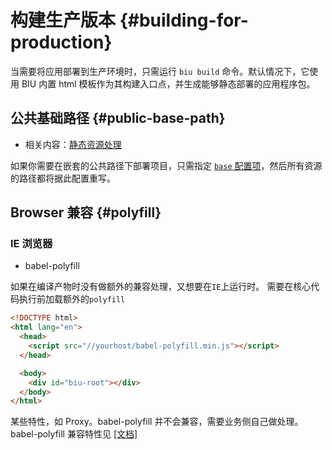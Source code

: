 <!-- @format -->

# 构建生产版本 {#building-for-production}

当需要将应用部署到生产环境时，只需运行 `biu build` 命令。默认情况下，它使用 BIU 内置 html 模板作为其构建入口点，并生成能够静态部署的应用程序包。

## 公共基础路径 {#public-base-path}

- 相关内容：[静态资源处理](./assets)

如果你需要在嵌套的公共路径下部署项目，只需指定 [`base` 配置项](/config/#base)，然后所有资源的路径都将据此配置重写。

## Browser 兼容 {#polyfill}

### IE 浏览器

- babel-polyfill

如果在编译产物时没有做额外的兼容处理，又想要在`IE`上运行时。
需要在核心代码执行前加载额外的`polyfill`

```html
<!DOCTYPE html>
<html lang="en">
  <head>
    <script src="//yourhost/babel-polyfill.min.js"></script>
  </head>

  <body>
    <div id="biu-root"></div>
  </body>
</html>
```

某些特性，如 Proxy。babel-polyfill 并不会兼容，需要业务侧自己做处理。
babel-polyfill 兼容特性见 <a href="https://kangax.github.io/compat-table/es6/#ie11">[文档]</a>
